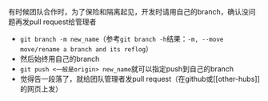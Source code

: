 有时候团队合作时，为了保险和隔离起见，开发时请用自己的branch，确认没问题再发pull request给管理者
- `git branch -m new_name`（参考`git branch -h`结果：`-m, --move            move/rename a branch and its reflog`）
- 然后始终用自己的branch
- `git push <一般是origin> new_name`就可以指定push到自己的branch
- 觉得告一段落了，就给团队管理者发pull request（在github或[[other-hubs]]的网页上发）